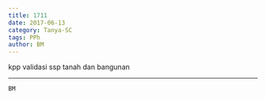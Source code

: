 ```yaml
---
title: 1711
date: 2017-06-13
category: Tanya-SC
tags: PPh
author: BM
---
```


kpp validasi ssp tanah dan bangunan

---



`BM`
